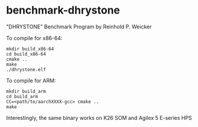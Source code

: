 # benchmark-dhrystone
"DHRYSTONE" Benchmark Program by  Reinhold P. Weicker


To compile for x86-64:

```
mkdir build_x86-64
cd build_x86-64
cmake ..
make
./dhrystone.elf
```

To compile for ARM:

```
mkdir build_arm
cd build_arm
CC=<path/to/aarchXXXX-gcc> cmake ..
make
```

Interestingly, the same binary works on K26 SOM and Agilex 5 E-series HPS
